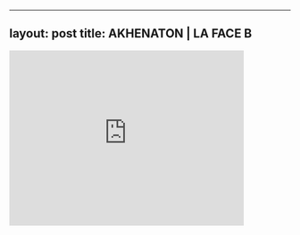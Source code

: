 

---
layout: post
title: AKHENATON | LA FACE B
---


<div class="output"><iframe width="420" height="315" src="http://www.youtube.com/embed/7MH1svsJKSI" frameborder="0" allowfullscreen></iframe></div>

